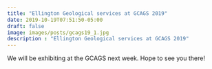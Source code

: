 ```yaml
---
title: "Ellington Geological services at GCAGS 2019"
date: 2019-10-19T07:51:50-05:00
draft: false
image: images/posts/gcags19_1.jpg
description : "Ellington Geological services at GCAGS 2019"
---
```


We will be exhibiting at the GCAGS next week. Hope to see you there! 
